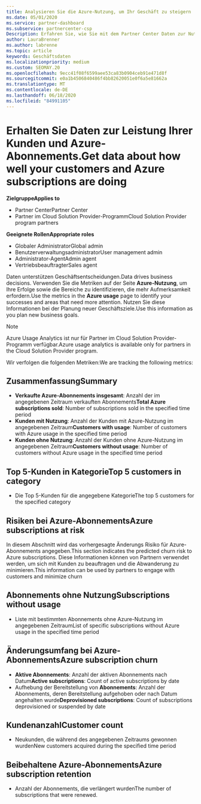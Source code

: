 ```yaml
---
title: Analysieren Sie die Azure-Nutzung, um Ihr Geschäft zu steigern
ms.date: 05/01/2020
ms.service: partner-dashboard
ms.subservice: partnercenter-csp
Description: Erfahren Sie, wie Sie mit dem Partner Center Daten zur Nutzung der Azure-Abonnements ihrer Kunden erhalten.
author: LauraBrenner
ms.author: labrenne
ms.topic: article
keywords: Geschäftsdaten
ms.localizationpriority: medium
ms.custom: SEOMAY.20
ms.openlocfilehash: 9ecc41f08f6599aee53ca83b0904ceb91e471d8f
ms.sourcegitcommit: e0a1b4506840486f4bb82620051e0f6a5e81662a
ms.translationtype: MT
ms.contentlocale: de-DE
ms.lasthandoff: 06/18/2020
ms.locfileid: "84991105"
---
```

# <a name="get-data-about-how-well-your-customers-and-azure-subscriptions-are-doing"></a><span data-ttu-id="8479d-104">Erhalten Sie Daten zur Leistung Ihrer Kunden und Azure-Abonnements.</span><span class="sxs-lookup"><span data-stu-id="8479d-104">Get data about how well your customers and Azure subscriptions are doing</span></span>

<span data-ttu-id="8479d-105">**Zielgruppe**</span><span class="sxs-lookup"><span data-stu-id="8479d-105">**Applies to**</span></span>

- <span data-ttu-id="8479d-106">Partner Center</span><span class="sxs-lookup"><span data-stu-id="8479d-106">Partner Center</span></span>
- <span data-ttu-id="8479d-107">Partner im Cloud Solution Provider-Programm</span><span class="sxs-lookup"><span data-stu-id="8479d-107">Cloud Solution Provider program partners</span></span>

<span data-ttu-id="8479d-108">**Geeignete Rollen**</span><span class="sxs-lookup"><span data-stu-id="8479d-108">**Appropriate roles**</span></span>

- <span data-ttu-id="8479d-109">Globaler Administrator</span><span class="sxs-lookup"><span data-stu-id="8479d-109">Global admin</span></span>
- <span data-ttu-id="8479d-110">Benutzerverwaltungsadministrator</span><span class="sxs-lookup"><span data-stu-id="8479d-110">User management admin</span></span>
- <span data-ttu-id="8479d-111">Administrator-Agent</span><span class="sxs-lookup"><span data-stu-id="8479d-111">Admin agent</span></span>
- <span data-ttu-id="8479d-112">Vertriebsbeauftragter</span><span class="sxs-lookup"><span data-stu-id="8479d-112">Sales agent</span></span>

<span data-ttu-id="8479d-113">Daten unterstützen Geschäftsentscheidungen.</span><span class="sxs-lookup"><span data-stu-id="8479d-113">Data drives business decisions.</span></span> <span data-ttu-id="8479d-114">Verwenden Sie die Metriken auf der Seite **Azure-Nutzung**, um Ihre Erfolge sowie die Bereiche zu identifizieren, die mehr Aufmerksamkeit erfordern.</span><span class="sxs-lookup"><span data-stu-id="8479d-114">Use the metrics in the **Azure usage** page to identify your successes and areas that need more attention.</span></span> <span data-ttu-id="8479d-115">Nutzen Sie diese Informationen bei der Planung neuer Geschäftsziele.</span><span class="sxs-lookup"><span data-stu-id="8479d-115">Use this information as you plan new business goals.</span></span>

> [!NOTE]
> <span data-ttu-id="8479d-116">Azure Usage Analytics ist nur für Partner im Cloud Solution Provider-Programm verfügbar.</span><span class="sxs-lookup"><span data-stu-id="8479d-116">Azure usage analytics is available only for partners in the Cloud Solution Provider program.</span></span>

<span data-ttu-id="8479d-117">Wir verfolgen die folgenden Metriken:</span><span class="sxs-lookup"><span data-stu-id="8479d-117">We are tracking the following metrics:</span></span>

## <a name="summary"></a><span data-ttu-id="8479d-118">Zusammenfassung</span><span class="sxs-lookup"><span data-stu-id="8479d-118">Summary</span></span>

- <span data-ttu-id="8479d-119">**Verkaufte Azure-Abonnements insgesamt**: Anzahl der im angegebenen Zeitraum verkauften Abonnements</span><span class="sxs-lookup"><span data-stu-id="8479d-119">**Total Azure subscriptions sold**: Number of subscriptions sold in the specified time period</span></span>  
- <span data-ttu-id="8479d-120">**Kunden mit Nutzung**: Anzahl der Kunden mit Azure-Nutzung im angegebenen Zeitraum</span><span class="sxs-lookup"><span data-stu-id="8479d-120">**Customers with usage**: Number of customers with Azure usage in the specified time period</span></span>  
- <span data-ttu-id="8479d-121">**Kunden ohne Nutzung**: Anzahl der Kunden ohne Azure-Nutzung im angegebenen Zeitraum</span><span class="sxs-lookup"><span data-stu-id="8479d-121">**Customers without usage**: Number of customers without Azure usage in the specified time period</span></span>  

## <a name="top-5-customers-in-category"></a><span data-ttu-id="8479d-122">Top 5-Kunden in Kategorie</span><span class="sxs-lookup"><span data-stu-id="8479d-122">Top 5 customers in category</span></span>

- <span data-ttu-id="8479d-123">Die Top 5-Kunden für die angegebene Kategorie</span><span class="sxs-lookup"><span data-stu-id="8479d-123">The top 5 customers for the specified category</span></span>  

## <a name="azure-subscriptions-at-risk"></a><span data-ttu-id="8479d-124">Risiken bei Azure-Abonnements</span><span class="sxs-lookup"><span data-stu-id="8479d-124">Azure subscriptions at risk</span></span>

<span data-ttu-id="8479d-125">In diesem Abschnitt wird das vorhergesagte Änderungs Risiko für Azure-Abonnements angegeben.</span><span class="sxs-lookup"><span data-stu-id="8479d-125">This section indicates the predicted churn risk to Azure subscriptions.</span></span> <span data-ttu-id="8479d-126">Diese Informationen können von Partnern verwendet werden, um sich mit Kunden zu beauftragen und die Abwanderung zu minimieren.</span><span class="sxs-lookup"><span data-stu-id="8479d-126">This information can be used by partners to engage with customers and minimize churn</span></span>

## <a name="subscriptions-without-usage"></a><span data-ttu-id="8479d-127">Abonnements ohne Nutzung</span><span class="sxs-lookup"><span data-stu-id="8479d-127">Subscriptions without usage</span></span>

- <span data-ttu-id="8479d-128">Liste mit bestimmten Abonnements ohne Azure-Nutzung im angegebenen Zeitraum</span><span class="sxs-lookup"><span data-stu-id="8479d-128">List of specific subscriptions without Azure usage in the specified time period</span></span>  

## <a name="azure-subscription-churn"></a><span data-ttu-id="8479d-129">Änderungsumfang bei Azure-Abonnements</span><span class="sxs-lookup"><span data-stu-id="8479d-129">Azure subscription churn</span></span>

- <span data-ttu-id="8479d-130">**Aktive Abonnements**: Anzahl der aktiven Abonnements nach Datum</span><span class="sxs-lookup"><span data-stu-id="8479d-130">**Active subscriptions**: Count of active subscriptions by date</span></span>  
- <span data-ttu-id="8479d-131">Aufhebung der Bereitstellung von **Abonnements**: Anzahl der Abonnements, deren Bereitstellung aufgehoben oder nach Datum angehalten wurde</span><span class="sxs-lookup"><span data-stu-id="8479d-131">**Deprovisioned subscriptions**: Count of subscriptions deprovisioned or suspended by date</span></span>  

## <a name="customer-count"></a><span data-ttu-id="8479d-132">Kundenanzahl</span><span class="sxs-lookup"><span data-stu-id="8479d-132">Customer count</span></span>

- <span data-ttu-id="8479d-133">Neukunden, die während des angegebenen Zeitraums gewonnen wurden</span><span class="sxs-lookup"><span data-stu-id="8479d-133">New customers acquired during the specified time period</span></span>  

## <a name="azure-subscription-retention"></a><span data-ttu-id="8479d-134">Beibehaltene Azure-Abonnements</span><span class="sxs-lookup"><span data-stu-id="8479d-134">Azure subscription retention</span></span>

- <span data-ttu-id="8479d-135">Anzahl der Abonnements, die verlängert wurden</span><span class="sxs-lookup"><span data-stu-id="8479d-135">The number of subscriptions that were renewed.</span></span>
